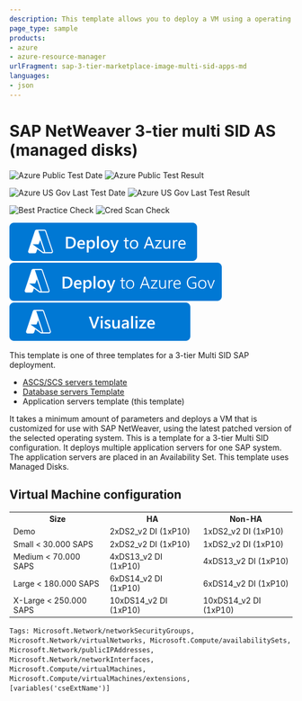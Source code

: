 ```yaml
---
description: This template allows you to deploy a VM using a operating system that is supported by SAP.
page_type: sample
products:
- azure
- azure-resource-manager
urlFragment: sap-3-tier-marketplace-image-multi-sid-apps-md
languages:
- json
---
```

# SAP NetWeaver 3-tier multi SID AS (managed disks)

![Azure Public Test Date](https://azurequickstartsservice.blob.core.windows.net/badges/application-workloads/sap/sap-3-tier-marketplace-image-multi-sid-apps-md/PublicLastTestDate.svg)
![Azure Public Test Result](https://azurequickstartsservice.blob.core.windows.net/badges/application-workloads/sap/sap-3-tier-marketplace-image-multi-sid-apps-md/PublicDeployment.svg)

![Azure US Gov Last Test Date](https://azurequickstartsservice.blob.core.windows.net/badges/application-workloads/sap/sap-3-tier-marketplace-image-multi-sid-apps-md/FairfaxLastTestDate.svg)
![Azure US Gov Last Test Result](https://azurequickstartsservice.blob.core.windows.net/badges/application-workloads/sap/sap-3-tier-marketplace-image-multi-sid-apps-md/FairfaxDeployment.svg)

![Best Practice Check](https://azurequickstartsservice.blob.core.windows.net/badges/application-workloads/sap/sap-3-tier-marketplace-image-multi-sid-apps-md/BestPracticeResult.svg)
![Cred Scan Check](https://azurequickstartsservice.blob.core.windows.net/badges/application-workloads/sap/sap-3-tier-marketplace-image-multi-sid-apps-md/CredScanResult.svg)

[![Deploy To Azure](https://raw.githubusercontent.com/Azure/azure-quickstart-templates/master/1-CONTRIBUTION-GUIDE/images/deploytoazure.svg?sanitize=true)](https://portal.azure.com/#create/Microsoft.Template/uri/https%3A%2F%2Fraw.githubusercontent.com%2FAzure%2Fazure-quickstart-templates%2Fmaster%2Fapplication-workloads%2Fsap%2Fsap-3-tier-marketplace-image-multi-sid-apps-md%2Fazuredeploy.json)
[![Deploy To Azure US Gov](https://raw.githubusercontent.com/Azure/azure-quickstart-templates/master/1-CONTRIBUTION-GUIDE/images/deploytoazuregov.svg?sanitize=true)](https://portal.azure.us/#create/Microsoft.Template/uri/https%3A%2F%2Fraw.githubusercontent.com%2FAzure%2Fazure-quickstart-templates%2Fmaster%2Fapplication-workloads%2Fsap%2Fsap-3-tier-marketplace-image-multi-sid-apps-md%2Fazuredeploy.json)
[![Visualize](https://raw.githubusercontent.com/Azure/azure-quickstart-templates/master/1-CONTRIBUTION-GUIDE/images/visualizebutton.svg?sanitize=true)](http://armviz.io/#/?load=https%3A%2F%2Fraw.githubusercontent.com%2FAzure%2Fazure-quickstart-templates%2Fmaster%2Fapplication-workloads%2Fsap%2Fsap-3-tier-marketplace-image-multi-sid-apps-md%2Fazuredeploy.json)

This template is one of three templates for a 3-tier Multi SID SAP deployment.

* [ASCS/SCS servers template](https://github.com/Azure/azure-quickstart-templates/tree/master/sap-3-tier-marketplace-image-multi-sid-xscs-md)
* [Database servers Template](https://github.com/Azure/azure-quickstart-templates/tree/master/sap-3-tier-marketplace-image-multi-sid-db-md)
* Application servers template (this template)

It takes a minimum amount of parameters and deploys a VM that is customized for use with SAP NetWeaver, using the latest patched version of the selected operating system. This is a template for a 3-tier Multi SID configuration. It deploys multiple application servers for one SAP system. The application servers are placed in an Availability Set.
This template uses Managed Disks.

## Virtual Machine configuration

<table>
	<tr>
		<th>Size</th>
		<th>HA</th>
		<th>Non-HA</th>
	</tr>
	<tr>
		<td>Demo</td>
		<td>2xDS2_v2 DI (1xP10)</td>
		<td>1xDS2_v2 DI (1xP10)</td>
	</tr>
	<tr>
		<td>Small < 30.000 SAPS</td>
		<td>2xDS2_v2 DI (1xP10)</td>
		<td>1xDS2_v2 DI (1xP10)</td>
	</tr>
	<tr>
		<td>Medium < 70.000 SAPS</td>
		<td>4xDS13_v2 DI (1xP10)</td>
		<td>4xDS13_v2 DI (1xP10)</td>
	</tr>
	<tr>
		<td>Large < 180.000 SAPS</td>
		<td>6xDS14_v2 DI (1xP10)</td>
		<td>6xDS14_v2 DI (1xP10)</td>
	</tr>
	<tr>
		<td>X-Large < 250.000 SAPS</td>
		<td>10xDS14_v2 DI (1xP10)</td>
		<td>10xDS14_v2 DI (1xP10)</td>
	</tr>
</table>

`Tags: Microsoft.Network/networkSecurityGroups, Microsoft.Network/virtualNetworks, Microsoft.Compute/availabilitySets, Microsoft.Network/publicIPAddresses, Microsoft.Network/networkInterfaces, Microsoft.Compute/virtualMachines, Microsoft.Compute/virtualMachines/extensions, [variables('cseExtName')]`
